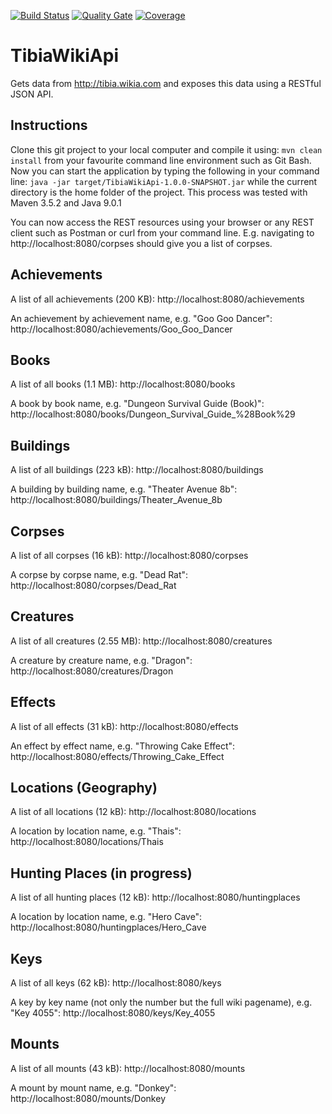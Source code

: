 [![Build Status](https://www.travis-ci.org/benjaminkomen/TibiaWikiApi.svg?branch=master)](https://www.travis-ci.org/benjaminkomen/TibiaWikiApi)
[![Quality Gate](https://sonarcloud.io/api/project_badges/measure?project=com.tibiawiki%3ATibiaWikiApi&metric=alert_status)](https://sonarcloud.io/dashboard?id=com.tibiawiki%3ATibiaWikiApi)
[![Coverage](https://sonarcloud.io/api/project_badges/measure?project=com.tibiawiki%3ATibiaWikiApi&metric=coverage)](https://sonarcloud.io/dashboard?id=com.tibiawiki%3ATibiaWikiApi)

# TibiaWikiApi

Gets data from http://tibia.wikia.com and exposes this data using a RESTful JSON API.

## Instructions
Clone this git project to your local computer and compile it using: `mvn clean install` from your favourite command line
environment such as Git Bash. Now you can start the application by typing the following in your command line:
 `java -jar target/TibiaWikiApi-1.0.0-SNAPSHOT.jar` while the current directory is the home folder of the project. 
 This process was tested with Maven 3.5.2 and Java 9.0.1
 
 You can now access the REST resources using your browser or any REST client such as Postman or curl from your command line.
 E.g. navigating to http://localhost:8080/corpses should give you a list of corpses.

## Achievements

A list of all achievements (200 KB):
http://localhost:8080/achievements

An achievement by achievement name, e.g. "Goo Goo Dancer":
http://localhost:8080/achievements/Goo_Goo_Dancer

## Books

A list of all books (1.1 MB):
http://localhost:8080/books

A book by book name, e.g. "Dungeon Survival Guide (Book)":
http://localhost:8080/books/Dungeon_Survival_Guide_%28Book%29

## Buildings

A list of all buildings (223 kB):
http://localhost:8080/buildings

A building by building name, e.g. "Theater Avenue 8b":
http://localhost:8080/buildings/Theater_Avenue_8b

## Corpses

A list of all corpses (16 kB):
http://localhost:8080/corpses

A corpse by corpse name, e.g. "Dead Rat":
http://localhost:8080/corpses/Dead_Rat

## Creatures

A list of all creatures (2.55 MB):
http://localhost:8080/creatures

A creature by creature name, e.g. "Dragon":
http://localhost:8080/creatures/Dragon

## Effects

A list of all effects (31 kB):
http://localhost:8080/effects

An effect by effect name, e.g. "Throwing Cake Effect":
http://localhost:8080/effects/Throwing_Cake_Effect

## Locations (Geography)

A list of all locations (12 kB):
http://localhost:8080/locations

A location by location name, e.g. "Thais":
http://localhost:8080/locations/Thais

## Hunting Places (in progress)

A list of all hunting places (12 kB):
http://localhost:8080/huntingplaces

A location by location name, e.g. "Hero Cave":
http://localhost:8080/huntingplaces/Hero_Cave

## Keys

A list of all keys (62 kB):
http://localhost:8080/keys

A key by key name (not only the number but the full wiki pagename), e.g. "Key 4055":
http://localhost:8080/keys/Key_4055

## Mounts

A list of all mounts (43 kB):
http://localhost:8080/mounts

A mount by mount name, e.g. "Donkey":
http://localhost:8080/mounts/Donkey
